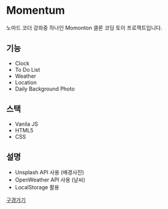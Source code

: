 # Momentum
노마드 코더 강좌중 하나인 Momonton 클론 코딩 토이 프로젝트입니다. 

## 기능
- Clock
- To Do List
- Weather
- Location
- Daily Background Photo

## 스택
- Vanila JS
- HTML5
- CSS

## 설명

- Unsplash API 사용 (배경사진)
- OpenWeather API 사용 (날씨)
- LocalStorage 활용

[구경가기](https://kwak-bs.github.io/momentum/)